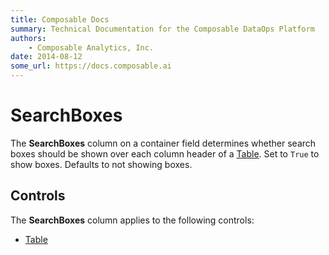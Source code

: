 ```yaml
---
title: Composable Docs
summary: Technical Documentation for the Composable DataOps Platform
authors:
    - Composable Analytics, Inc.
date: 2014-08-12
some_url: https://docs.composable.ai
---
```


# SearchBoxes

The **SearchBoxes** column on a container field determines whether search boxes should be shown over each column header of a [Table](../05.Control-Details/Table.md). Set to `True` to show boxes. Defaults to not showing boxes.

## Controls

The **SearchBoxes** column applies to the following controls:

- [Table](../05.Control-Details/Table.md)

